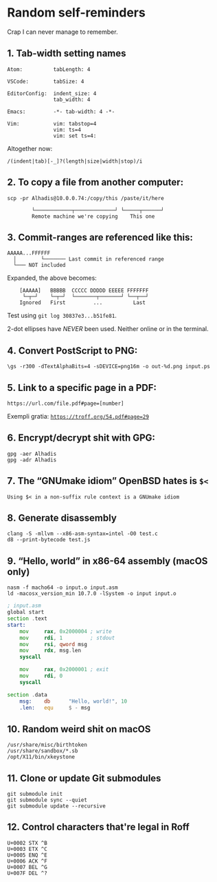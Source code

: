 Random self-reminders
=====================

Crap I can never manage to remember.


1․ Tab-width setting names
--------------------------

	Atom:          tabLength: 4
	
	VSCode:        tabSize: 4
	
	EditorConfig:  indent_size: 4
	               tab_width: 4

	Emacs:         -*- tab-width: 4 -*-

	Vim:           vim: tabstop=4
	               vim: ts=4
	               vim: set ts=4:
Altogether now:

~~~regexp
/(indent|tab)[-_]?(length|size|width|stop)/i
~~~



2․ To copy a file from another computer:
----------------------------------------

	scp -pr Alhadis@10.0.0.74:/copy/this /paste/it/here
	
	        └────────────┬─────────────┘ └─────┬──────┘
	        Remote machine we're copying    This one



3․ Commit-ranges are referenced like this:
------------------------------------------

	AAAAA...FFFFFF
	  │        └─────── Last commit in referenced range
	  └─── NOT included

Expanded, the above becomes:

	    [AAAAA]   BBBBB  CCCCC DDDDD EEEEE FFFFFFF
	     └─┬─┘    └─┬─┘  └───────┬───────┘ └──┬──┘
	    Ignored   First         ...          Last

Test using `git log 30837e3...b51fe81`.

2-dot ellipses have *NEVER* been used. Neither online or in the terminal.



4․ Convert PostScript to PNG:
-----------------------------

	\gs -r300 -dTextAlphaBits=4 -sDEVICE=png16m -o out-%d.png input.ps



5․ Link to a specific page in a PDF:
------------------------------------

	https://url.com/file.pdf#page=[number]

Exempli gratia: [`https://troff.org/54.pdf#page=29`](https://troff.org/54.pdf#page=29)



6․ Encrypt/decrypt shit with GPG:
---------------------------------

	gpg -aer Alhadis
	gpg -adr Alhadis



7․ The “GNUmake idiom” OpenBSD hates is `$<`
--------------------------------------------

	Using $< in a non-suffix rule context is a GNUmake idiom



8․ Generate disassembly
-----------------------

	clang -S -mllvm --x86-asm-syntax=intel -O0 test.c
	d8 --print-bytecode test.js



9․ “Hello, world” in x86-64 assembly (macOS only)
-------------------------------------------------

	nasm -f macho64 -o input.o input.asm
	ld -macosx_version_min 10.7.0 -lSystem -o input input.o

~~~asm
; input.asm
global start
section .text
start:
	mov     rax, 0x2000004 ; write
	mov     rdi, 1         ; stdout
	mov     rsi, qword msg
	mov     rdx, msg.len
	syscall

	mov     rax, 0x2000001 ; exit
	mov     rdi, 0
	syscall

section .data
	msg:    db      "Hello, world!", 10
	.len:   equ     $ - msg
~~~



10․ Random weird shit on macOS
------------------------------

	/usr/share/misc/birthtoken
	/usr/share/sandbox/*.sb
	/opt/X11/bin/xkeystone



11․ Clone or update Git submodules
----------------------------------

	git submodule init
	git submodule sync --quiet
	git submodule update --recursive



12․ Control characters that're legal in Roff
--------------------------------------------

	U+0002 STX ^B
	U+0003 ETX ^C
	U+0005 ENQ ^E
	U+0006 ACK ^F
	U+0007 BEL ^G
	U+007F DEL ^?
